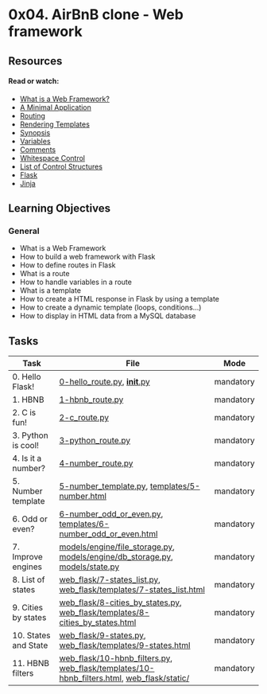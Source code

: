 # 0x04. AirBnB clone - Web framework

## Resources

#### Read or watch:

* [What is a Web Framework?](https://intranet.alxswe.com/rltoken/64SQpOGx46Ljp0zFJchESg)
* [A Minimal Application](https://intranet.alxswe.com/rltoken/NopQlHIr9J_9OPX9XRgfvw)
* [Routing](https://intranet.alxswe.com/rltoken/cQiIhbSdIcg1Ao1MICseBg)
* [Rendering Templates](https://intranet.alxswe.com/rltoken/DBM65T59nySd0ZRlZZ0CXw)
* [Synopsis](https://intranet.alxswe.com/rltoken/5Y_A7XB9Qo1JeZgiSUq0yQ)
* [Variables](https://intranet.alxswe.com/rltoken/ITzobwYP1Lc4KqEUUcYCGw)
* [Comments](https://intranet.alxswe.com/rltoken/ykUFuQSE9KD1M7WGY-4v4w)
* [Whitespace Control](https://intranet.alxswe.com/rltoken/NMLZom50ZVOxQlgYW3rnuQ)
* [List of Control Structures](https://intranet.alxswe.com/rltoken/5AGhzIt0zSpPJh9SFysdMQ)
* [Flask](https://intranet.alxswe.com/rltoken/VJs151_hsE9g7Cw-Pz5bVg)
* [Jinja](https://intranet.alxswe.com/rltoken/2y_hunzGCCvSot06EW67UQ)

## Learning Objectives

### General

* What is a Web Framework
* How to build a web framework with Flask
* How to define routes in Flask
* What is a route
* How to handle variables in a route
* What is a template
* How to create a HTML response in Flask by using a template
* How to create a dynamic template (loops, conditions…)
* How to display in HTML data from a MySQL database

## Tasks

| Task                 | File                                                                                                                                                                                             | Mode      |
|----------------------|--------------------------------------------------------------------------------------------------------------------------------------------------------------------------------------------------|-----------|
| 0. Hello Flask!      | [0-hello_route.py](./0-hello_route.py), [__init__.py](./__init__.py)                                                                                                                             | mandatory |
| 1. HBNB              | [1-hbnb_route.py](./1-hbnb_route.py)                                                                                                                                                             | mandatory |
| 2. C is fun!         | [2-c_route.py](./2-c_route.py)                                                                                                                                                                   | mandatory |
| 3. Python is cool!   | [3-python_route.py](./3-python_route.py)                                                                                                                                                         | mandatory |
| 4. Is it a number?   | [4-number_route.py](./4-number_route.py)                                                                                                                                                         | mandatory |
| 5. Number template   | [5-number_template.py](./5-number_template.py), [templates/5-number.html](./templates/5-number.html)                                                                                             | mandatory |
| 6. Odd or even?      | [6-number_odd_or_even.py](./6-number_odd_or_even.py), [templates/6-number_odd_or_even.html](./templates/6-number_odd_or_even.html)                                                               | mandatory |
| 7. Improve engines   | [models/engine/file_storage.py](./models/engine/file_storage.py), [models/engine/db_storage.py](./models/engine/db_storage.py), [models/state.py](./models/state.py)                             | mandatory |
| 8. List of states    | [web_flask/7-states_list.py](./web_flask/7-states_list.py), [web_flask/templates/7-states_list.html](./web_flask/templates/7-states_list.html)                                                   | mandatory |
| 9. Cities by states  | [web_flask/8-cities_by_states.py](./web_flask/8-cities_by_states.py), [web_flask/templates/8-cities_by_states.html](./web_flask/templates/8-cities_by_states.html)                               | mandatory |
| 10. States and State | [web_flask/9-states.py](./web_flask/9-states.py), [web_flask/templates/9-states.html](./web_flask/templates/9-states.html)                                                                       | mandatory |
| 11. HBNB filters     | [web_flask/10-hbnb_filters.py](./web_flask/10-hbnb_filters.py), [web_flask/templates/10-hbnb_filters.html](./web_flask/templates/10-hbnb_filters.html), [web_flask/static/](./web_flask/static/) | mandatory |
